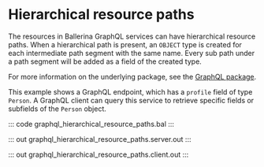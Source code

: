 # Hierarchical resource paths

The resources in Ballerina GraphQL services can have hierarchical resource
paths. When a hierarchical path is present, an `OBJECT` type is created for
each intermediate path segment with the same name. Every sub path under a
path segment will be added as a field of the created type.

For more information on the underlying package, see the
[GraphQL package](https://lib.ballerina.io/ballerina/graphql/latest/).

This example shows a GraphQL endpoint, which has a `profile` field of type `Person`.
A GraphQL client can query this service to retrieve specific fields or subfields of the `Person` object.

::: code graphql_hierarchical_resource_paths.bal :::

::: out graphql_hierarchical_resource_paths.server.out :::

::: out graphql_hierarchical_resource_paths.client.out :::
